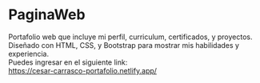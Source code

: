 # PaginaWeb
Portafolio web que incluye mi perfil, curriculum, certificados, y proyectos. Diseñado con HTML, CSS, y Bootstrap para mostrar mis habilidades y experiencia.
<br>
Puedes ingresar en el siguiente link:
<br>
https://cesar-carrasco-portafolio.netlify.app/
